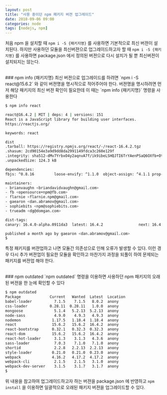 ```yaml
---
layout: post
title: "사용 중이던 npm 패키지 버젼 업그레이드"
date: 2018-09-06 09:00
categories: node
tags: [nodejs, npm]
---
```

처음 npm 을 설치할 때 `npm i -S {패키지명}` 를 사용하면 기본적으로 최신 버젼이 설치된다. 하지만 사용하던 모듈을 최신버젼으로 업그레이드하고자 할 때 `npm i -S {패키지명}` 를 사용하면 package.json 에서 정의된 버젼으로 다시 설치가 될 뿐 최신버젼이 설치되지는 않는다. 

<br>
### npm info {패키지명}
최신 버젼으로 업그레이드를 하려면 `npm i -S react@15.6.2` 와 같이 버젼명을 명시적으로 적어주어야 한다. 버젼명을 명시하려면 먼저 해당 패키지의 최신 버젼 확인이 필요한데 이 때는 `npm info {패키지명}` 명령을 사용한다

```bash
$ npm info react

react@16.4.2 | MIT | deps: 4 | versions: 151
React is a JavaScript library for building user interfaces.
https://reactjs.org/

keywords: react

dist
.tarball: https://registry.npmjs.org/react/-/react-16.4.2.tgz
.shasum: 2cd90154e3a9d9dd8da2991149fdca3c260e129f
.integrity: sha512-dMv7YrbxO4y2aqnvA7f/ik9ibeLSHQJTI6TrYAenPSaQ6OXfb+Oti+oJiy8WBxgRzlKatYqtCjphTgDSCEiWFg==
.unpackedSize: 124.3 kB

dependencies:
fbjs: ^0.8.16         loose-envify: ^1.1.0  object-assign: ^4.1.1 prop-types: ^15.6.0

maintainers:
- brianvaughn <briandavidvaughn@gmail.com>
- fb <opensource+npm@fb.com>
- flarnie <flarnie.npm@gmail.com>
- gaearon <dan.abramov@gmail.com>
- sophiebits <npm@sophiebits.com>
- trueadm <dg@domgan.com>

dist-tags:
canary: 16.4.0-alpha.0911da3  latest: 16.4.2                next: 16.4.1

published a month ago by gaearon <dan.abramov@gmail.com>
$
```

특정 패키지를 버젼업하고 나면 모듈간 의존성으로 인해 오류가 발생할 수 있다. 이런 경우 다시 추가 버젼업이 필요한 모듈을 확인하고 마찬가지 과정을 되풀이 하여 문제되는 패키지를 버젼업 해야 한다.

<br>
### npm outdated
`npm outdated` 명령을 이용하면 사용하던 npm 패키지의 오래된 버젼을 한 눈에 확인할 수 있다

```bash
$ npm outdated
Package             Current   Wanted  Latest  Location
babel-loader          7.1.5    7.1.5   8.0.2  anony
css-loader          0.28.11  0.28.11   1.0.0  anony
mongoose              5.1.4   5.2.13  5.2.13  anony
node-sass             4.9.0    4.9.3   4.9.3  anony
nodemon              1.17.5   1.18.4  1.18.4  anony
react                15.6.2   15.6.2  16.4.2  anony
react-bootstrap      0.32.1   0.32.3  0.32.3  anony
react-dom            15.6.2   15.6.2  16.4.2  anony
react-hot-loader      3.1.3    3.1.3   4.3.6  anony
sass-loader           7.0.3    7.1.0   7.1.0  anony
shortid               2.2.8   2.2.13  2.2.13  anony
style-loader         0.21.0   0.21.0  0.23.0  anony
webpack              4.16.2   4.17.2  4.17.2  anony
webpack-cli           2.1.5    2.1.5   3.1.0  anony
webpack-dev-server    3.1.5    3.1.7   3.1.7  anony
$
```

위 내용을 참고하여 업그레이드하고자 하는 버젼을 package.json 에 반영하고 `npm install` 을 이용하면 일괄적으로 오래된 패키지 버젼을 업그레이드할 수 있다.